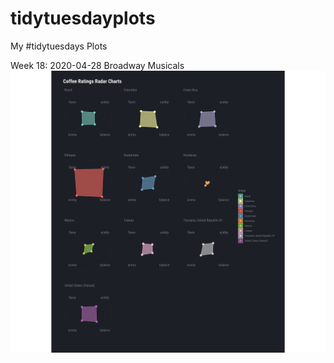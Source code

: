 # tidytuesdayplots
My #tidytuesdays Plots

Week 18: 2020-04-28 Broadway Musicals
![](code/2020-07-08/plot_out.png)
